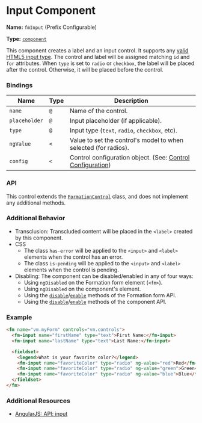 # Input Component

**Name:** `fmInput` \(Prefix Configurable\)

**Type:** [`component`](https://docs.angularjs.org/guide/component)

This component creates a label and an input control. It supports any [valid HTML5 input type](http://www.w3schools.com/html/html_form_input_types.asp). The control and label will be assigned matching `id` and `for` attributes. When `type` is set to `radio` or `checkbox`, the label will be placed after the control. Otherwise, it will be placed before the control.

### Bindings

| Name | Type | Description |
| --- | --- | --- |
| `name` | `@` | Name of the control. |
| `placeholder` | `@` | Input placeholder \(if applicable\). |
| `type` | `@` | Input type \(`text`, `radio`, `checkbox`, etc\). |
| `ngValue` | `<` | Value to set the control's model to when selected \(for radios\). |
| `config` | `<` | Control configuration object. \(See: [Control Configuration](/packages/formation/src/components/FormationControl#control-configuration)\) |

### API

This control extends the [`FormationControl`](/packages/formation/src/classes/FormationControl) class, and does not implement any additional methods.

### Additional Behavior

* Transclusion: Transcluded content will be placed in the `<label>` created by this component.
* CSS
  * The class `has-error` will be applied to the `<input>` and `<label>` elements when the control has an error.
  * The class `is-pending` will be applied to the `<input>` and `<label>` elements when the control is pending.
* Disabling: The component can be disabled/enabled in any of four ways:
  * Using `ngDisabled` on the Formation form element \(`<fm>`\).
  * Using `ngDisabled` on the component's element.
  * Using the [`disable`](https://github.com/darkobits/formation/tree/canary/src/components/Form#disable)/[`enable`](https://github.com/darkobits/formation/tree/canary/src/components/Form#enable) methods of the Formation form API.
  * Using the [`disable`](/packages/formation/src/classes/FormationControl#disable)/[`enable`](/packages/formation/src/classes/FormationControl#enable) methods of the component API.

### Example

```html
<fm name="vm.myForm" controls="vm.controls">
  <fm-input name="firstName" type="text">First Name:</fm-input>
  <fm-input name="lastName" type="text">Last Name:</fm-input>

  <fieldset>
    <legend>What is your favorite color?</legend>
    <fm-input name="favoriteColor" type="radio" ng-value="red">Red</fm-input>
    <fm-input name="favoriteColor" type="radio" ng-value="green">Green</fm-input>
    <fm-input name="favoriteColor" type="radio" ng-value="blue">Blue</fm-input>
  </fieldset>
</fm>
```

### Additional Resources

* [AngularJS: API: input](https://docs.angularjs.org/api/ng/directive/input)



